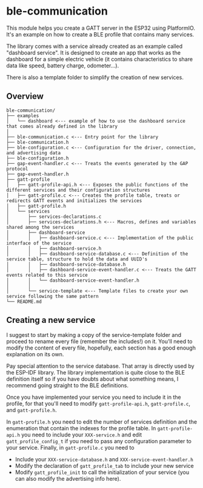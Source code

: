 ble-communication
==================

This module helps you create a GATT server in the ESP32 using PlatformIO. It's an example on how to create a BLE profile that contains many services.

The library comes with a service already created as an example called "dashboard service". It is designed to create an app that works as the dashboard for a simple electric vehicle (it contains characteristics to share data like speed, battery charge, odometer...).

There is also a template folder to simplify the creation of new services.




Overview
--------

```
ble-communication/
├── examples
│   └── dashboard <--- example of how to use the dashboard service that comes already defined in the library
│
├── ble-communication.c <--- Entry point for the library
├── ble-communication.h
├── ble-configuration.c <--- Configuration for the driver, connection, and advertising data
├── ble-configuration.h
├── gap-event-handler.c <--- Treats the events generated by the GAP protocol
├── gap-event-handler.h
├── gatt-profile
│   ├── gatt-profile-api.h <--- Exposes the public functions of the different services and their configuration structures
│   ├── gatt-profile.c <--- Creates the profile table, treats or redirects GATT events and initializes the services
│   ├── gatt-profile.h
│   └── services
│       ├── services-declarations.c 
│       ├── services-declarations.h <--- Macros, defines and variables shared among the services
│       ├── dashboard-service
│       │   ├── dashboard-service.c <--- Implementation of the public interface of the service
│       │   ├── dashboard-service.h 
│       │   ├── dashboard-service-database.c <--- Definition of the service table, structure to hold the data and UUID's
│       │   ├── dashboard-service-database.h 
│       │   ├── dashboard-service-event-handler.c <--- Treats the GATT events related to this service
│       │   └── dashboard-service-event-handler.h
│       │
│       └── service-template <--- Template files to create your own service following the same pattern
└── README.md

```


Creating a new service
----------------------
I suggest to start by making a copy of the service-template folder and proceed to rename every file (remember the includes!) on it. You'll need to modify the content of every file, hopefully, each section has a good enough explanation on its own.

Pay special attention to the service database. That array is directly used by the ESP-IDF library. The library implementation is quite close to the BLE definition itself so if you have doubts about what something means, I recommend going straight to the BLE definitions.

Once you have implemented your service you need to include it in the profile, for that you'll need to modify `gatt-profile-api.h`, `gatt-profile.c`, and `gatt-profile.h`. 

In `gatt-profile.h` you need to edit the number of services definition and the enumeration that contain the indexes for the profile table.
In `gatt-profile-api.h` you need to include your `XXX-service.h` and edit `gatt_profile_config_t` if you need to pass any configuration parameter to your service.
Finally, in `gatt-profile.c` you need to 
 - Include your `XXX-service-database.h` and `XXX-service-event-handler.h`
 - Modify the declaration of `gatt_profile_tab` to include your new service
 - Modify `gatt_profile_init` to call the initialization of your service (you can also modify the advertising info here).

